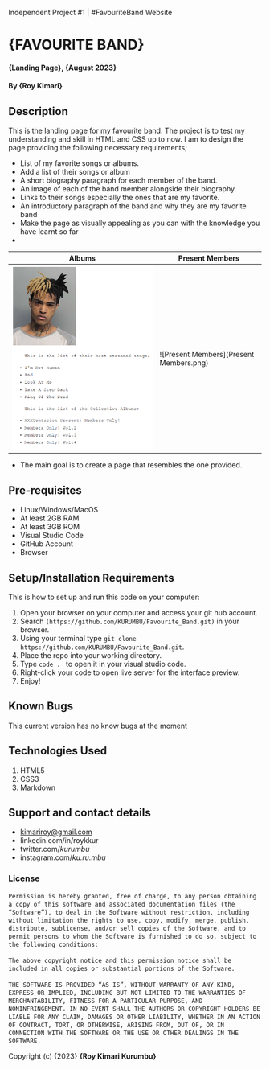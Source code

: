 Independent Project #1 |
 #FavouriteBand Website


# {FAVOURITE BAND}
#### {Landing Page}, {August 2023}
#### By **{Roy Kimari}**
## Description
This is the landing page for my favourite band. The project is to test my understanding and skill in HTML and CSS up to now. I am to design the page providing the following necessary requirements;
* List of my favorite songs or albums.
* Add a list of their songs or album
* A short biography paragraph for each member of the band.
* An image of each of the band member alongside their biography.
* Links to their songs especially the ones that are my favorite. 
* An introductory paragraph of the band and why they are my favorite band
* Make the page as visually appealing as you can with the knowledge you have learnt so far
* 
| Albums | Present Members |
| ----------------------------------| --------------------------------------------------- |
| ![Albums](Albums.png) | ![Present Members](Present Members.png) |

* The main goal is to create a page that resembles the one provided.

## Pre-requisites
- Linux/Windows/MacOS
- At least 2GB RAM
- At least 3GB ROM
- Visual Studio Code
- GitHub Account
- Browser
## Setup/Installation Requirements
This is how to set up and run this code on your computer:

1. Open your browser on your computer and access your git hub account.
2. Search ```(https://github.com/KURUMBU/Favourite_Band.git)``` in your browser.
3. Using your terminal type ```git clone https://github.com/KURUMBU/Favourite_Band.git```.
4. Place the repo into your working directory.
5. Type ```code . ``` to open it in your visual studio code.
6. Right-click your code to open live server for the interface preview.
7. Enjoy!
## Known Bugs
This current version has no know bugs at the moment
## Technologies Used
<ol>
<li>HTML5</li>
<li>CSS3</li>
<li>Markdown</li>
</ol>

## Support and contact details

- kimariroy@gmail.com
- linkedin.com/in/roykkur
- twitter.com/_kurumbu_
- instagram.com/_ku.ru.mbu_

### License
```
Permission is hereby granted, free of charge, to any person obtaining a copy of this software and associated documentation files (the “Software”), to deal in the Software without restriction, including without limitation the rights to use, copy, modify, merge, publish, distribute, sublicense, and/or sell copies of the Software, and to permit persons to whom the Software is furnished to do so, subject to the following conditions:

The above copyright notice and this permission notice shall be included in all copies or substantial portions of the Software.

THE SOFTWARE IS PROVIDED “AS IS”, WITHOUT WARRANTY OF ANY KIND, EXPRESS OR IMPLIED, INCLUDING BUT NOT LIMITED TO THE WARRANTIES OF MERCHANTABILITY, FITNESS FOR A PARTICULAR PURPOSE, AND NONINFRINGEMENT. IN NO EVENT SHALL THE AUTHORS OR COPYRIGHT HOLDERS BE LIABLE FOR ANY CLAIM, DAMAGES OR OTHER LIABILITY, WHETHER IN AN ACTION OF CONTRACT, TORT, OR OTHERWISE, ARISING FROM, OUT OF, OR IN CONNECTION WITH THE SOFTWARE OR THE USE OR OTHER DEALINGS IN THE SOFTWARE.
```


Copyright (c) {2023} **{Roy Kimari Kurumbu}**
